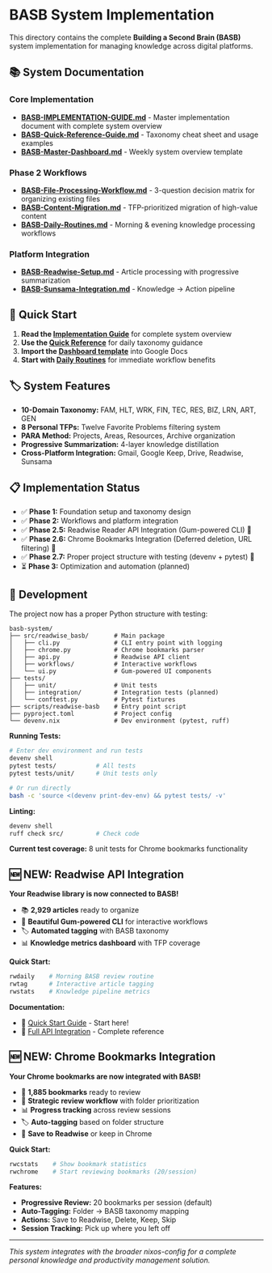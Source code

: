 # BASB System Implementation

This directory contains the complete **Building a Second Brain (BASB)** system implementation for managing knowledge across digital platforms.

## 📚 System Documentation

### **Core Implementation**
- **[BASB-IMPLEMENTATION-GUIDE.md](./BASB-IMPLEMENTATION-GUIDE.md)** - Master implementation document with complete system overview
- **[BASB-Quick-Reference-Guide.md](./BASB-Quick-Reference-Guide.md)** - Taxonomy cheat sheet and usage examples
- **[BASB-Master-Dashboard.md](./BASB-Master-Dashboard.md)** - Weekly system overview template

### **Phase 2 Workflows**
- **[BASB-File-Processing-Workflow.md](./BASB-File-Processing-Workflow.md)** - 3-question decision matrix for organizing existing files
- **[BASB-Content-Migration.md](./BASB-Content-Migration.md)** - TFP-prioritized migration of high-value content
- **[BASB-Daily-Routines.md](./BASB-Daily-Routines.md)** - Morning & evening knowledge processing workflows

### **Platform Integration**
- **[BASB-Readwise-Setup.md](./BASB-Readwise-Setup.md)** - Article processing with progressive summarization
- **[BASB-Sunsama-Integration.md](./BASB-Sunsama-Integration.md)** - Knowledge → Action pipeline

## 🎯 Quick Start

1. **Read the [Implementation Guide](./BASB-IMPLEMENTATION-GUIDE.md)** for complete system overview
2. **Use the [Quick Reference](./BASB-Quick-Reference-Guide.md)** for daily taxonomy guidance
3. **Import the [Dashboard template](./BASB-Master-Dashboard.md)** into Google Docs
4. **Start with [Daily Routines](./BASB-Daily-Routines.md)** for immediate workflow benefits

## 🏷️ System Features

- **10-Domain Taxonomy:** FAM, HLT, WRK, FIN, TEC, RES, BIZ, LRN, ART, GEN
- **8 Personal TFPs:** Twelve Favorite Problems filtering system
- **PARA Method:** Projects, Areas, Resources, Archive organization
- **Progressive Summarization:** 4-layer knowledge distillation
- **Cross-Platform Integration:** Gmail, Google Keep, Drive, Readwise, Sunsama

## 📋 Implementation Status

- ✅ **Phase 1:** Foundation setup and taxonomy design
- ✅ **Phase 2:** Workflows and platform integration
- ✅ **Phase 2.5:** Readwise Reader API Integration (Gum-powered CLI) 🎉
- ✅ **Phase 2.6:** Chrome Bookmarks Integration (Deferred deletion, URL filtering) 🎉
- ✅ **Phase 2.7:** Proper project structure with testing (devenv + pytest) 🎉
- ⏳ **Phase 3:** Optimization and automation (planned)

## 🧪 Development

The project now has a proper Python structure with testing:

```
basb-system/
├── src/readwise_basb/       # Main package
│   ├── cli.py               # CLI entry point with logging
│   ├── chrome.py            # Chrome bookmarks parser
│   ├── api.py               # Readwise API client
│   ├── workflows/           # Interactive workflows
│   └── ui.py                # Gum-powered UI components
├── tests/
│   ├── unit/                # Unit tests
│   ├── integration/         # Integration tests (planned)
│   └── conftest.py          # Pytest fixtures
├── scripts/readwise-basb    # Entry point script
├── pyproject.toml           # Project config
└── devenv.nix               # Dev environment (pytest, ruff)
```

**Running Tests:**
```bash
# Enter dev environment and run tests
devenv shell
pytest tests/           # All tests
pytest tests/unit/      # Unit tests only

# Or run directly
bash -c 'source <(devenv print-dev-env) && pytest tests/ -v'
```

**Linting:**
```bash
devenv shell
ruff check src/         # Check code
```

**Current test coverage:** 8 unit tests for Chrome bookmarks functionality

## 🆕 NEW: Readwise API Integration

**Your Readwise library is now connected to BASB!**

- 📚 **2,929 articles** ready to organize
- 🎨 **Beautiful Gum-powered CLI** for interactive workflows
- 🏷️ **Automated tagging** with BASB taxonomy
- 📊 **Knowledge metrics dashboard** with TFP coverage

**Quick Start:**
```bash
rwdaily    # Morning BASB review routine
rwtag      # Interactive article tagging
rwstats    # Knowledge pipeline metrics
```

**Documentation:**
- 🚀 [Quick Start Guide](./README-QUICKSTART.md) - Start here!
- 📖 [Full API Integration](./BASB-Readwise-API-Integration.md) - Complete reference

## 🆕 NEW: Chrome Bookmarks Integration

**Your Chrome bookmarks are now integrated with BASB!**

- 🔖 **1,885 bookmarks** ready to review
- 🎯 **Strategic review workflow** with folder prioritization
- 📊 **Progress tracking** across review sessions
- 🏷️ **Auto-tagging** based on folder structure
- 💾 **Save to Readwise** or keep in Chrome

**Quick Start:**
```bash
rwcstats    # Show bookmark statistics
rwchrome    # Start reviewing bookmarks (20/session)
```

**Features:**
- **Progressive Review:** 20 bookmarks per session (default)
- **Auto-Tagging:** Folder → BASB taxonomy mapping
- **Actions:** Save to Readwise, Delete, Keep, Skip
- **Session Tracking:** Pick up where you left off

---

*This system integrates with the broader nixos-config for a complete personal knowledge and productivity management solution.*